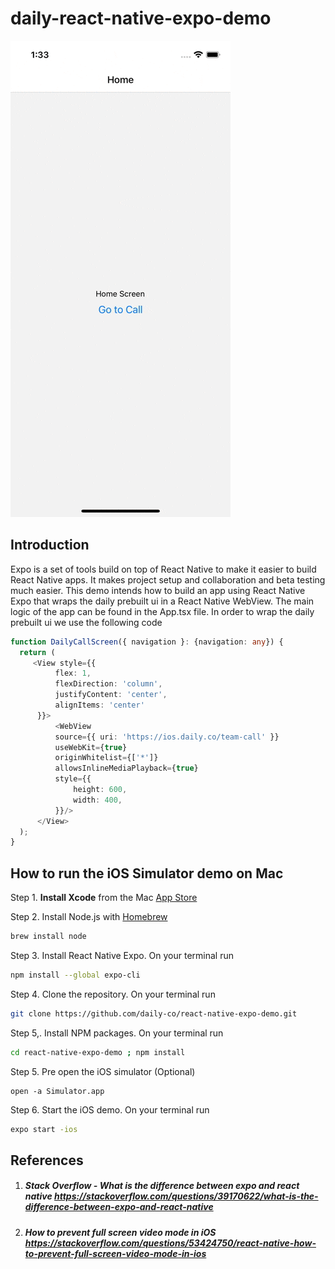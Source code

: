 # daily-react-native-expo-demo

![Demo](./demo.gif)

## Introduction

Expo is a set of tools build on top of React Native to make it easier to build React Native apps. It makes project setup and collaboration and beta testing much easier. This demo intends how to build an app using React Native Expo that wraps the daily prebuilt ui in a React Native WebView. The main logic of the app can be found in the App.tsx file. In order to wrap the daily prebuilt ui we use the following code

```typescript
function DailyCallScreen({ navigation }: {navigation: any}) {
  return (
     <View style={{
          flex: 1,
          flexDirection: 'column',
          justifyContent: 'center',
          alignItems: 'center'
      }}>
          <WebView
          source={{ uri: 'https://ios.daily.co/team-call' }}
          useWebKit={true}
          originWhitelist={['*']}
          allowsInlineMediaPlayback={true}
          style={{
              height: 600,
              width: 400,
          }}/>
      </View>
  );
}

```

## How to run the iOS Simulator demo on Mac

Step 1. **Install Xcode** from the Mac [App Store](https://itunes.apple.com/us/app/xcode/id497799835?ls=1&mt=12) 

Step 2. Install Node.js with [Homebrew](https://treehouse.github.io/installation-guides/mac/homebrew)

```bash
brew install node
```

Step 3. Install React Native Expo. On your terminal run

```bash
npm install --global expo-cli
```

Step 4. Clone the repository. On your terminal run 

```bash
git clone https://github.com/daily-co/react-native-expo-demo.git
```

Step 5,. Install NPM packages. On your terminal run

```bash
cd react-native-expo-demo ; npm install
```

Step 5. Pre open the iOS simulator (Optional)

```
open -a Simulator.app
```

Step 6. Start the iOS demo. On your terminal run 

```bash
expo start -ios
```

## References

1. ##### Stack Overflow - What is the difference between expo and react native https://stackoverflow.com/questions/39170622/what-is-the-difference-between-expo-and-react-native

2. ##### How to prevent full screen video mode in iOS https://stackoverflow.com/questions/53424750/react-native-how-to-prevent-full-screen-video-mode-in-ios